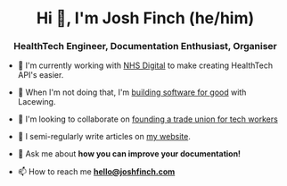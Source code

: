 <h1 align="center">Hi 👋, I'm Josh Finch (he/him)</h1>
<h3 align="center">HealthTech Engineer, Documentation Enthusiast, Organiser</h3>

- 🏢 I'm currently working with [NHS Digital](https://github.com/NHSDigital) to make creating HealthTech API's easier.
- 🔭 When I'm not doing that, I'm [building software for good](https://github.com/lacewingio) with Lacewing.
- 👯 I'm looking to collaborate on [founding a trade union for tech workers](https://github.com/twunion)

- 📝 I semi-regularly write articles on [my website](https://joshfinch.com).

- 💬 Ask me about **how you can improve your documentation!**

- 📫 How to reach me **hello@joshfinch.com**
